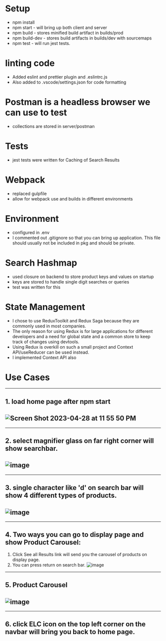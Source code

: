 # Setup

- npm install
- npm start - will bring up both client and server
- npm build - stores minified build artifact in builds/prod
- npm build-dev - stores build artifacts in builds/dev with sourcemaps
- npm test - will run jest tests.

# linting code

- Added eslint and prettier plugin and .eslintrc.js
- Also added to .vscode/settings.json for code formatting

# Postman is a headless browser we can use to test

- collections are stored in server/postman

# Tests

- jest tests were written for Caching of Search Results

# Webpack

- replaced gulpfile
- allow for webpack use and builds in different environments

# Environment

- configured in .env
- I commented out .gitignore so that you can bring up application. This file should usually not be included in pkg and should be private.

# Search Hashmap

- used closure on backend to store product keys and values on startup
- keys are stored to handle single digit searches or queries
- test was written for this

# State Management

- I chose to use ReduxToolkit and Redux Saga because they are commonly used in most companies.
- The only reason for using Redux is for large applications for different developers and a need for global state and a common store to keep track of changes using devtools.
- Using Redux is overkill on such a small project and Context API/useReducer can be used instead.
- I implemented Context API also

# Use Cases

---

## 1. load home page after npm start

## ![Screen Shot 2023-04-28 at 11 55 50 PM](https://user-images.githubusercontent.com/36891099/235282541-c74f7e06-d9de-4e8a-95bd-048d5b773eb6.png)

---

## 2. select magnifier glass on far right corner will show searchbar.

## ![image](https://user-images.githubusercontent.com/36891099/235282559-0cbf3c5d-60bb-48cd-8d9f-8c53a217df72.png)

---

## 3. single character like 'd' on search bar will show 4 different types of products.

## ![image](https://user-images.githubusercontent.com/36891099/235282577-f741441e-0fa9-4cb4-b334-d041e99a235f.png)

---

## 4. Two ways you can go to display page and show Product Carousel:

1.  Click See all Results link will send you the carousel of products on display page.
2.  You can press return on search bar.
    ![image](https://user-images.githubusercontent.com/36891099/235282758-8955117b-bed4-4449-ac24-9c73d22c4a62.png)

---

## 5. Product Carousel

## ![image](https://user-images.githubusercontent.com/36891099/235282883-1163fb0d-e105-4400-a782-9b8b65846bb9.png)

---

## 6. click ELC icon on the top left corner on the navbar will bring you back to home page.
